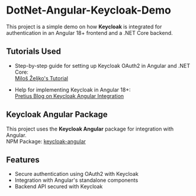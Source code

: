 ﻿# DotNet-Angular-Keycloak-Demo

This project is a simple demo on how **Keycloak** is integrated for authentication in an Angular 18+ frontend and a .NET Core backend.

## Tutorials Used

- Step-by-step guide for setting up Keycloak OAuth2 in Angular and .NET Core:  
  [Miloš Željko's Tutorial](https://miloszeljko.com/step-by-step-guide-setting-up-keycloak-oauth2-in-angular-and-net-core-for-secure-authentication/)

- Help for implementing Keycloak in Angular 18+:  
  [Pretius Blog on Keycloak Angular Integration](https://pretius.com/blog/keycloak-angular-integration/)

## Keycloak Angular Package

This project uses the **Keycloak Angular** package for integration with Angular.  
NPM Package: [keycloak-angular](https://www.npmjs.com/package/keycloak-angular)

## Features

- Secure authentication using OAuth2 with Keycloak
- Integration with Angular's standalone components
- Backend API secured with Keycloak
